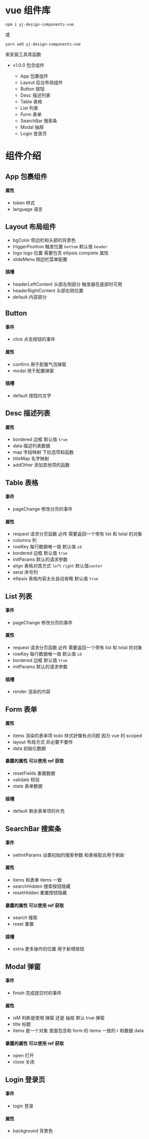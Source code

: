 # vue 组件库

```shell
npm i yj-design-components-vue
```

或

```shell
yarn add yj-design-components-vue
```

来安装工具库函数

- v1.0.0
  包含组件

  - App 包裹组件
  - Layout 后台布局组件
  - Button 按钮
  - Desc 描述列表
  - Table 表格
  - List 列表
  - Form 表单
  - SearchBar 搜索条
  - Modal 抽屉
  - Login 登录页

# 组件介绍

## App 包裹组件

#### 属性

- token 样式
- language 语言

## Layout 布局组件

- bgColor 侧边栏和头部的背景色
- triggerPosition 触发位置 `bottom` 默认值 `header`
- logo logo 位置 需要包含 ellipsis complete 属性
- slideMenu 侧边栏菜单配置

#### 插槽

- headerLeftContent 头部左侧部分 触发器在底部时可用
- headerRightContent 头部右侧位置
- default 内容部分

## Button

#### 事件

- click 点击按钮的事件

#### 属性

- confirm 用于配置气泡弹窗
- modal 用于配置弹窗

#### 插槽

- default 按钮内文字

## Desc 描述列表

#### 属性

- bordered 边框 默认值 `true`
- data 描述列表数据
- map 字段映射 下拉选项和函数
- titleMap 名字映射
- addOther 添加其他项的函数

## Table 表格

#### 事件

- pageChange 修改分页的事件

#### 属性

- request 请求分页函数 必传 需要返回一个带有 list 和 total 的对象
- columns 列
- rowKey 每行数据唯一值 默认值 `id`
- bordered 边框 默认值 `true`
- initParams 默认的请求参数
- align 表格对其方式 `left` `right` 默认值`center`
- seral 序号列
- ellipsis 表格内容太长自动省略 默认值 `true`

## List 列表

#### 事件

- pageChange 修改分页的事件

#### 属性

- request 请求分页函数 必传 需要返回一个带有 list 和 total 的对象
- rowKey 每行数据唯一值 默认值 `id`
- bordered 边框 默认值 `true`
- initParams 默认的请求参数

#### 插槽

- render 渲染的内容

## Form 表单

#### 属性

- items 渲染的表单项 todo 样式好像有点问题 因为 vue 的 scoped
- layout 布局方式 非必要不要传
- data 初始化数据

#### 暴露的属性 可以使用 ref 获取

- resetFields 重置数据
- validate 校验
- state 表单数据

#### 插槽

- default 剩余表单项的补充

## SearchBar 搜索条

#### 事件

- setInitParams 设置初始的搜索参数 和表格配合用于刷新

#### 属性

- items 和表单 items 一致
- searchHidden 搜索按钮隐藏
- resetHidden 重置按钮隐藏

#### 暴露的属性 可以使用 ref 获取

- search 搜索
- reset 重置

#### 插槽

- extra 更多操作的位置 用于新增按钮

## Modal 弹窗

#### 事件

- finish 完成提交时的事件

#### 属性

- isM 判断是使用 弹窗 还是 抽屉 默认 true 弹窗
- title 标题
- items 是一个对象 里面包含和 form 的 items 一致的 r 和数据 data

#### 暴露的属性 可以使用 ref 获取

- open 打开
- close 关闭

## Login 登录页

#### 事件

- login 登录

#### 属性

- background 背景色
